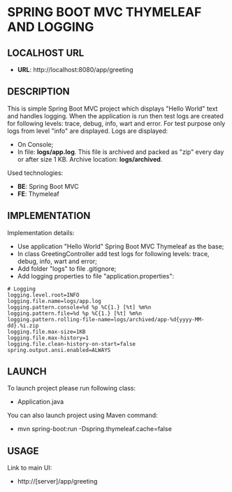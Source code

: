 SPRING BOOT MVC THYMELEAF AND LOGGING
=====================================


LOCALHOST URL
-------------

* **URL**: http://localhost:8080/app/greeting


DESCRIPTION
-----------

This is simple Spring Boot MVC project which displays "Hello World" text and handles logging.
When the application is run then test logs are created for following levels: trace, debug, info, wart and error.
For test purpose only logs from level "info" are displayed. Logs are displayed:
* On Console;
* In file: **logs/app.log**. This file is archived and packed as "zip" every day or after size 1 KB. Archive location: **logs/archived**. 

Used technologies:
* **BE**: Spring Boot MVC
* **FE**: Thymeleaf


IMPLEMENTATION
-----------

Implementation details:
* Use application "Hello World" Spring Boot MVC Thymeleaf as the base;
* In class GreetingController add test logs for following levels: trace, debug, info, wart and error;
* Add folder "logs" to file .gitignore;
* Add logging properties to file "application.properties":

```
# Logging
logging.level.root=INFO
logging.file.name=logs/app.log
logging.pattern.console=%d %p %C{1.} [%t] %m%n
logging.pattern.file=%d %p %C{1.} [%t] %m%n
logging.pattern.rolling-file-name=logs/archived/app-%d{yyyy-MM-dd}.%i.zip
logging.file.max-size=1KB
logging.file.max-history=1
logging.file.clean-history-on-start=false
spring.output.ansi.enabled=ALWAYS
```
  

LAUNCH
------

To launch project please run following class: 
* Application.java

You can also launch project using Maven command:
* mvn spring-boot:run -Dspring.thymeleaf.cache=false


USAGE
-----

Link to main UI:
* http://[server]/app/greeting